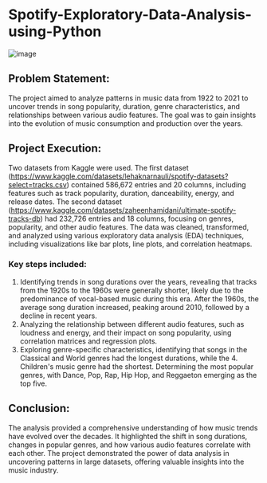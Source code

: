 # Spotify-Exploratory-Data-Analysis-using-Python

![image](https://github.com/user-attachments/assets/bb448cc1-636e-4336-8b0c-e748d3aa52fe)



## Problem Statement:
The project aimed to analyze patterns in music data from 1922 to 2021 to uncover trends in song popularity, duration, genre characteristics, and relationships between various audio features. The goal was to gain insights into the evolution of music consumption and production over the years.

## Project Execution:
Two datasets from Kaggle were used. The first dataset (https://www.kaggle.com/datasets/lehaknarnauli/spotify-datasets?select=tracks.csv) contained 586,672 entries and 20 columns, including features such as track popularity, duration, danceability, energy, and release dates. The second dataset (https://www.kaggle.com/datasets/zaheenhamidani/ultimate-spotify-tracks-db) had 232,726 entries and 18 columns, focusing on genres, popularity, and other audio features. The data was cleaned, transformed, and analyzed using various exploratory data analysis (EDA) techniques, including visualizations like bar plots, line plots, and correlation heatmaps.
### Key steps included:
1. Identifying trends in song durations over the years, revealing that tracks from the 1920s to the 1960s were generally shorter, likely due to the predominance of vocal-based music during this era. After the 1960s, the average song duration increased, peaking around 2010, followed by a decline in recent years.
2. Analyzing the relationship between different audio features, such as loudness and energy, and their impact on song popularity, using correlation matrices and regression plots.
3. Exploring genre-specific characteristics, identifying that songs in the Classical and World genres had the longest durations, while the 4. Children's music genre had the shortest.
Determining the most popular genres, with Dance, Pop, Rap, Hip Hop, and Reggaeton emerging as the top five.

## Conclusion:
The analysis provided a comprehensive understanding of how music trends have evolved over the decades. It highlighted the shift in song durations, changes in popular genres, and how various audio features correlate with each other. The project demonstrated the power of data analysis in uncovering patterns in large datasets, offering valuable insights into the music industry.
